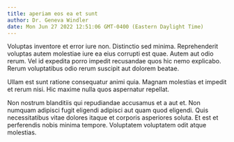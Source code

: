 ```yaml
---
title: aperiam eos ea et sunt
author: Dr. Geneva Windler
date: Mon Jun 27 2022 12:51:06 GMT-0400 (Eastern Daylight Time)
---
```

Voluptas inventore et error iure non. Distinctio sed minima. Reprehenderit voluptas autem molestiae iure ea eius corrupti est quae. Autem aut odio rerum. Vel id expedita porro impedit recusandae quos hic nemo explicabo. Rerum voluptatibus odio rerum suscipit aut dolorem beatae.

 Ullam est sunt ratione consequatur animi quia. Magnam molestias et impedit et rerum nisi. Hic maxime nulla quos aspernatur repellat.

 Non nostrum blanditiis qui repudiandae accusamus et a aut et. Non numquam adipisci fugit eligendi adipisci aut quam quod eligendi. Quis necessitatibus vitae dolores itaque et corporis asperiores soluta. Et est et perferendis nobis minima tempore. Voluptatem voluptatem odit atque molestias.